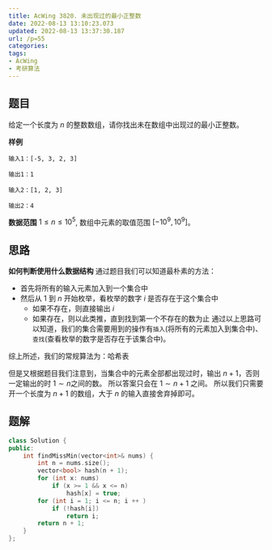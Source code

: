 ```yaml
---
title: AcWing 3820. 未出现过的最小正整数
date: 2022-08-13 13:10:23.073
updated: 2022-08-13 13:37:30.187
url: /p=55
categories: 
tags: 
- AcWing
- 考研算法
---
```


## 题目
给定一个长度为 $n$ 的整数数组，请你找出未在数组中出现过的最小正整数。

**样例**
```
输入1：[-5, 3, 2, 3]

输出1：1

输入2：[1, 2, 3]

输出2：4
```

**数据范围**
$1≤n≤10^5$,
数组中元素的取值范围 $[−10^9,10^9]$。

## 思路
**如何判断使用什么数据结构**
通过题目我们可以知道最朴素的方法：
- 首先将所有的输入元素加入到一个集合中
- 然后从 $1$ 到 $n$ 开始枚举，看枚举的数字 $i$ 是否存在于这个集合中
	- 如果不存在，则直接输出 $i$
	- 如果存在，则以此类推，直到找到第一个不存在的数为止
通过以上思路可以知道，我们的集合需要用到的操作有`插入`(将所有的元素加入到集合中)、`查找`(查看枚举的数字是否存在于该集合中)。

综上所述，我们的常规算法为：哈希表

但是又根据题目我们注意到，当集合中的元素全部都出现过时，输出 $n+1$，否则一定输出的时 $1 \sim n$之间的数。
所以答案只会在 $1 \sim n+1$ 之间。
所以我们只需要开一个长度为 $n+1$ 的数组，大于 $n$ 的输入直接舍弃掉即可。

## 题解
```cpp
class Solution {
public:
    int findMissMin(vector<int>& nums) {
        int n = nums.size();
        vector<bool> hash(n + 1);
        for (int x: nums)
            if (x >= 1 && x <= n)
                hash[x] = true;
        for (int i = 1; i <= n; i ++ )
            if (!hash[i])
                return i;
        return n + 1;
    }
};
```
